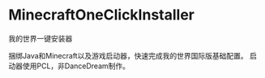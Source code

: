 # MinecraftOneClickInstaller
我的世界一键安装器

捆绑Java和Minecraft以及游戏启动器，快速完成我的世界国际版基础配置。
启动器使用PCL，非DanceDream制作。
